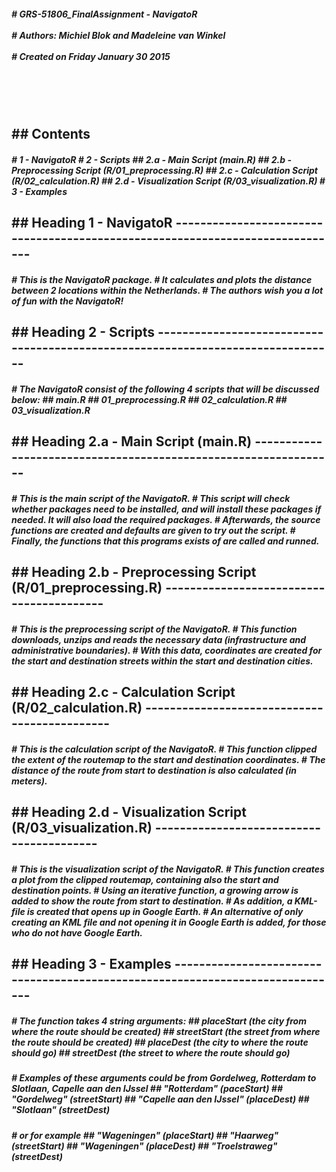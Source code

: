 <p>
  <h5>
    # GRS-51806_FinalAssignment - NavigatoR <br></br>
    # Authors: Michiel Blok and Madeleine van Winkel <br></br>
    # Created on Friday January 30 2015 <br></br>
  </h5>
</p>
 <br></br>
<p>
  <h2>
  ## Contents
  </h2>
</p>

<h5>
  # 1 - NavigatoR
  # 2 - Scripts
  ## 2.a - Main Script (main.R)
  ## 2.b - Preprocessing Script (R/01_preprocessing.R)
  ## 2.c - Calculation Script (R/02_calculation.R)
  ## 2.d - Visualization Script (R/03_visualization.R)
  # 3 - Examples
</h5>

<h2>
  ## Heading 1 - NavigatoR ------------------------------------------------------------------------------
</h2>

<h5>
  # This is the NavigatoR package.
  # It calculates and plots the distance between 2 locations within the Netherlands.
  # The authors wish you a lot of fun with the NavigatoR!
</h5>

<h2>
  ## Heading 2 - Scripts --------------------------------------------------------------------------------
</h2>

<h5>
  # The NavigatoR consist of the following 4 scripts that will be discussed below:
  ## main.R
  ## 01_preprocessing.R
  ## 02_calculation.R
  ## 03_visualization.R
</h5>

<h2>
  ## Heading 2.a - Main Script (main.R) ----------------------------------------------------------------
</h2>

<h5>
  # This is the main script of the NavigatoR. 
  # This script will check whether packages need to be installed, and will install these packages if needed. It will also load the required packages.
  # Afterwards, the source functions are created and defaults are given to try out the script.
  # Finally, the functions that this programs exists of are called and runned.
</h5>

<h2>
  ## Heading 2.b - Preprocessing Script (R/01_preprocessing.R) -----------------------------------------
</h2>

<h5>
  # This is the preprocessing script of the NavigatoR.
  # This function downloads, unzips and reads the necessary data (infrastructure and administrative boundaries).
  # With this data, coordinates are created for the start and destination streets within the start and destination cities.
</h5>

<h2>
  ## Heading 2.c - Calculation Script (R/02_calculation.R) ---------------------------------------------
</h2>

<h5>
  # This is the calculation script of the NavigatoR.
  # This function clipped the extent of the routemap to the start and destination coordinates.
  # The distance of the route from start to destination is also calculated (in meters).
</h5>

<h2>
  ## Heading 2.d - Visualization Script (R/03_visualization.R) -----------------------------------------
</h2>

<h5>
  # This is the visualization script of the NavigatoR.
  # This function creates a plot from the clipped routemap, containing also the start and destination points.
  # Using an iterative function, a growing arrow is added to show the route from start to destination.
  # As addition, a KML-file is created that opens up in Google Earth.
  # An alternative of only creating an KML file and not opening it in Google Earth is added, for those who do not have Google Earth.
</h5>

<h2>
  ## Heading 3 - Examples ------------------------------------------------------------------------------
</h2>

<h5>
  # The function takes 4 string arguments:
  ## placeStart (the city from where the route should be created)
  ## streetStart (the street from where the route should be created)
  ## placeDest (the city to where the route should go)
  ## streetDest (the street to where the route should go)
</h5>

<h5>
  # Examples of these arguments could be from Gordelweg, Rotterdam to Slotlaan, Capelle aan den IJssel
  ## "Rotterdam" (paceStart)
  ## "Gordelweg" (streetStart)
  ## "Capelle aan den IJssel" (placeDest)
  ## "Slotlaan" (streetDest)
</h5>

<h5>
  # or for example
  ## "Wageningen" (placeStart)
  ## "Haarweg" (streetStart)
  ## "Wageningen" (placeDest)
  ## "Troelstraweg" (streetDest)
</h5>
